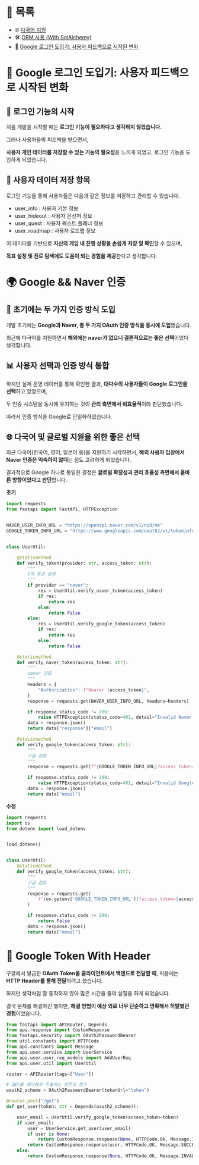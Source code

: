 # 📂 목록

- 🌐 [다국어 지원](./i18n_data.md)
- 🛠️ [ORM 사용 (With SqlAlchemy)](./orm.md)
- 🔐 [Google 로그인 도입기: 사용자 피드백으로 시작된 변화](./token_check.md)

# 🔐 Google 로그인 도입기: 사용자 피드백으로 시작된 변화

## 🧭 로그인 기능의 시작

처음 개발을 시작할 때는 **로그인 기능이 필요하다고 생각하지 않았습니다.**

그러나 사용자들의 피드백을 받으면서,

**사용자 개인 데이터를 저장할 수 있는 기능의 필요성**을 느끼게 되었고, 로그인 기능을 도입하게 되었습니다.

## 💾 사용자 데이터 저장 항목

로그인 기능을 통해 사용자들은 다음과 같은 정보를 저장하고 관리할 수 있습니다.

- user_info : 사용자 기본 정보
- user_hideout : 사용자 은신처 정보
- user_quest : 사용자 퀘스트 플래너 정보
- user_roadmap : 사용자 로드맵 정보

이 데이터를 기반으로 **자신의 게임 내 진행 상황을 손쉽게 저장 및 확인**할 수 있으며,

**목표 설정 및 진로 탐색에도 도움이 되는 경험을 제공**한다고 생각합니다.

# 🌍 Google && Naver 인증

## 📌 초기에는 두 가지 인증 방식 도입

개발 초기에는 **Google과 Naver, 총 두 가지 OAuth 인증 방식을 동시에 도입**했습니다.

최근에 다국어를 지원하면서 **해외에는 naver가 없으니 결론적으로는 좋은 선택**이었다 생각합니다.

## 📊 사용자 선택과 인증 방식 통합

하지만 실제 운영 데이터를 통해 확인한 결과, **대다수의 사용자들이 Google 로그인을 선택**하고 있었으며,

두 인증 시스템을 동시에 유지하는 것이 **관리 측면에서 비효율적**이라 판단했습니다.

따라서 인증 방식을 Google로 단일화하였습니다.

## 🌐 다국어 및 글로벌 지원을 위한 좋은 선택

최근 다국어(한국어, 영어, 일본어 등)를 지원하기 시작하면서, **해외 사용자 입장에서 Naver 인증은 익숙하지 않다**는 점도 고려하게 되었습니다.

결과적으로 Google 하나로 통일한 결정은 **글로벌 확장성과 관리 효율성 측면에서 올바른 방향이었다고 판단**합니다.

**초기**

```python
import requests
from fastapi import FastAPI, HTTPException


NAVER_USER_INFO_URL = "https://openapi.naver.com/v1/nid/me"
GOOGLE_TOKEN_INFO_URL = "https://www.googleapis.com/oauth2/v1/tokeninfo"


class UserUtil:

    @staticmethod
    def verify_token(provider: str, access_token: str):
        """
        1차 토큰 분류
        """
        if provider == "naver":
            res = UserUtil.verify_naver_token(access_token)
            if res:
                return res
            else:
                return False
        else:
            res = UserUtil.verify_google_token(access_token)
            if res:
                return res
            else:
                return False

    @staticmethod
    def verify_naver_token(access_token: str):
        """
        naver 검증
        """
        headers = {
            "Authorization": f"Bearer {access_token}",
        }
        response = requests.get(NAVER_USER_INFO_URL, headers=headers)

        if response.status_code != 200:
            raise HTTPException(status_code=401, detail="Invalid Naver access token")
        data = response.json()
        return data["response"]["email"]

    @staticmethod
    def verify_google_token(access_token: str):
        """
        구글 검증
        """
        response = requests.get(f"{GOOGLE_TOKEN_INFO_URL}?access_token={access_token}")

        if response.status_code != 200:
            raise HTTPException(status_code=401, detail="Invalid Google access token")
        data = response.json()
        return data["email"]
```

**수정**

```python
import requests
import os
from dotenv import load_dotenv


load_dotenv()


class UserUtil:
    @staticmethod
    def verify_google_token(access_token: str):
        """
        구글 검증
        """
        response = requests.get(
            f"{os.getenv('GOOGLE_TOKEN_INFO_URL')}?access_token={access_token}"
        )

        if response.status_code != 200:
            return False
        data = response.json()
        return data["email"]

```

# 🪪 Google Token With Header

구글에서 발급한 **OAuth Token을 클라이언트에서 백엔드로 전달할 때**,
처음에는 **HTTP Header를 통해 전달**하려고 했습니다.

하지만 생각처럼 잘 동작하지 않아 많은 시간을 들여 삽질을 하게 되었습니다.

결국 문제를 해결하긴 했지만,
**해결 방법이 예상 외로 너무 단순하고 명확해서 허탈했던 경험**이었습니다.

```python
from fastapi import APIRouter, Depends
from api.response import CustomResponse
from fastapi.security import OAuth2PasswordBearer
from util.constants import HTTPCode
from api.constants import Message
from api.user.service import UserService
from api.user.user_req_models import AddUserReq
from api.user.util import UserUtil

router = APIRouter(tags=["User"])

# JWT를 헤더에서 추출하는 의존성 함수
oauth2_scheme = OAuth2PasswordBearer(tokenUrl="token")

@router.post("/get")
def get_user(token: str = Depends(oauth2_scheme)):

    user_email = UserUtil.verify_google_token(access_token=token)
    if user_email:
        user = UserService.get_user(user_email)
        if user is None:
            return CustomResponse.response(None, HTTPCode.OK, Message.INVALID_USER)
        return CustomResponse.response(user, HTTPCode.OK, Message.SUCCESS)
    else:
        return CustomResponse.response(None, HTTPCode.OK, Message.INVALID_USER)
```
